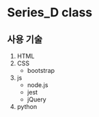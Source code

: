 # Series_D class


## 사용 기술
1. HTML
2. CSS
    * bootstrap
3. js
    * node.js
    * jest
    * jQuery
4. python